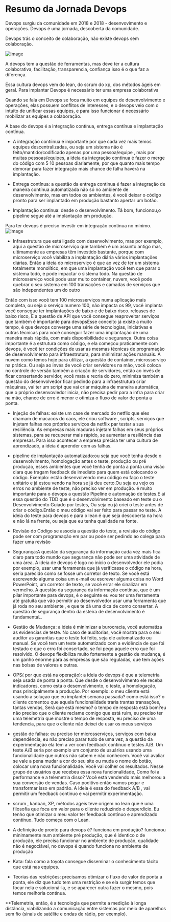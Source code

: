 # Resumo da Jornada Devops

Devops surgiu da comunidade em 2018 e 2018 - desenvovimento e operações. Devops é uma jornada, descoberta da comunidade.

Devops trás o conceito de colaboração, não existe devops sem colaboração.

![image](https://user-images.githubusercontent.com/52088444/233223386-e67fafef-2825-49ad-ae6b-97abba71407c.png)


A devops tem a questão de ferramentas, mas deve ter a cultura colaborativa, facilitação, transparencia, confiança isso é o que faz a diferença. 

Essa cultura devops vem do lean, do scrum do xp, dos métodos ágeis em geral. Para implantar Devops é necessário ter uma empresa colaborativa

Quando se fala em Devops se foca muito em equipes de desenvolvimento e operações, elas possuem conflitos de interesses, e o devops veio com o intuito de unificar essas equipes, e para isso funcionar é necessário mobilizar as equipes a colaboração.

A base do devops é a integração contínua, entrega contínua e implantação contínua.

- A integração contíinua é importante por que cada vez mais temos equipes descentralizadas, ou seja um sistema não é feito/mantido/codificado apenas por uma pessoa/equipe , mais por muitas pessoas/equipes, a ideia da integração continua é fazer o merge do código com  5 10 pessoas diariamente, por que quanto mais tempo demorar para fazer integração mais chance de falha haverá na implantação. 

- Entrega contínua: a questão da entrega continua é fazer a integração de maneira contínua automatizada não só no ambiente de desenvolvimento, mas em todos os ambientes, é você deixar o código pronto para ser implantado em produção bastanto apertar um botão.

- Implantação continua: desde o desenvolvimento. Tá bom, funcionou,o pipeline segue até a implantação em produção.

Para ter devops é preciso investir em integração continua no mínimo.
![image](https://user-images.githubusercontent.com/52088444/233224836-baa3319e-6414-4d50-820d-20ce42ea9b1a.png)


- Infraestrutura que está ligado com desenvolvimento, mas por exemplo, aqui a questão de microserviço que também é um assunto antigo mas, ultimamente as empresas têm investido bastante, porque com microserviço você viabiliza a implantação diária vários implantações diárias. Então a ideia do microserviço é que ao vez de ter um sistema totalmente monolítico, em que uma implantação você tem que parar o sistema todo, e pode impactar o sistema todo. Na questão de microsserviço você pode usar muito container, nuvem, você pode quebrar o seu sistema em 100 transações e camadas de serviços que são independentes um do outro

Então com isso você tem 100 microsserviços numa aplicação mais completa, ou seja o serviço numero 100, não impacta os 99, você implanta você consegue ter implantações de baixo e de baixo risco. releases de baixo risco, E a questão de API que você consegue reaproveitar serviços que também é importante para devopsEsse conceito já existe a muito tempo, é que devops converge uma série de tecnologias, iniciativas e outras técnicas para você conseguir fazer uma implantação de uma maneira mais rápida, com mais disponibilidade e segurança.
Outra coisa importante é a estrutura como código, e ela começou praticamente com devops, é você ter condições de usar as mesmas técnicas de programação de desenvolvimento  para infraestrutura, para minimizar ações manuais. A nuvem como temos hoje para utilizar, a questão de container, microsserviço na prática.
Ou seja ao invés de você criar servidores na mão, você coloca no controle de versão também a criação de servidores, então ao invés de ficar consertando servidor, você mata e recria do zero, minimiza também a questão do desenvolvedor ficar pedindo para a infraestrutura criar máquinas, vai ter um script que vai criar máquina de maneira automática, que o próprio desenvovledor inicia, não precisa pedir para a infra para criar na mão, chance de erro é menor e otimiza o fluxo de valor de ponta a ponta.

- Injeção de falhas: existe um case de mercado do netflix que eles chamam de macacos do caos, ele criou software , scripts, serviços que injetam falhas nos próprios serviços da netflix par testar a sua resiliência. As empresas mais maduras injetam falhas em seus próprios sistemas, para se recuperar mais rápido, se aumentar a resiliência das empresas. Para isso acontecer a empresa precisa ter uma cultura de aprendizado, a ideia é aprender com as falhas.

- pipeline de implantação automatizado:ou seja que você tenha desde o desenvolvimento, homologação antes o teste, produção ou pré produção, esses ambientes que você tenha de ponta a ponta uma visão clara que tragam feedback de imediato para quem está colocando o código. Exemplo: estão desenvolvendo meu código eu faço o teste unitário e já estou vendo na hora se já deu certo.Ou seja eu vejo os erros no ambiente de teste, não preciso ver em produção. é muito importante para o devops a questão Pipeline e automação de testes.E aí essa questão do TDD que é o desenvolvimento baseado em teste ou o Desenvolvimento Guiado por testes, Ou seja eu já criei o teste antes de criar o código.Então o meu código vai ser feito para passar no teste. A ideia do teste para devops e para o lean é que seja descoberta na hora e não lá na frente, ou seja que eu tenha qualidade na fonte.

- Revisão do Código se associa a questão do teste, a revisão do código pode ser com programação em par ou pode ser pedindo ao colega para fazer uma revisão 
- Segurança:A questão da segurança da informação cada vez mais fica claro para todo mundo que segurança não pode ser uma atividade de uma área. A ideia de devops é logo no início o desenvolvedor ele podia por exemplo,  usar uma ferramenta que já verificasse o código na hora, seria parecido como se fosse um corretor de texto. Se você está escrevendo alguma coisa um e-mail ou escrever alguma coisa no Word PowerPoint, um corretor de texto, se você errar ele sinalizar em vermelho. A questão da segurança da informação contínua, que é um pilar importante para devops, é o seguinte eu vou ter uma ferramenta até gratuita que vão permitir ao desenvolvedor usar uma ferramenta que já roda no seu ambiente , e que te dá uma dica de como consertar. A questão de segurança dentro da esteira de desenvolvimento é fundamentaL.

- Gestão de Mudança: a ideia é minimizar a burocracia, você automatiza as evidencias de teste.  No caso de auditorias, você mostra para o seu auditor as garantias que o teste foi feito, seja ele automatizado ou manual. Se você tem um teste automatizado com a evidência de que foi testado e que o erro foi consertado, se foi pego aquele erro que foi resolvido. O devops  flexibiliza muito fortemente a gestão de mudança, é um ganho enorme para as empresas que são reguladas, que tem ações nas bolsas de valores e outras.
- OPS( por que está na operação): a ideia do devops é que a telemetria seja usada de ponta a ponta. Que desde o desenvolvimento ele receba indicadores, como está o desenvolvimento, o teste, a homologação, mas principalmente a produção. Por exemplo: o meu cliente está usando a soluçao que eu implantei semana passada? como está isso? o cliente comentou que aquela funcionalidade traria trantas transações, tantas  vendas, Será que está mesmo?  o tempo de resposta está bom?eu não preciso que o  cliente reclame comigo que está ruim, eu preciso ter uma telemetria que mostre o tempo de resposta, eu preciso de uma tendencia, para que o cliente não deixei de usar os meus serviços

- gestão de falhas: eu preciso ter microsserviços, serviços com baixa dependência, eu não preciso parar tudo de uma vez, a questão da experimentação ela tem a ver com feedback contínuo e testes A/B. Um teste A/B seria por exemplo um conjunto de usuários usando uma funcionalidade que outros não sabem e não conhecem. Você vai avaliar se vale a pena mudar a cor do seu site ou muda o nome do botão, colocar uma nova funcionalidade. Você vai colher os resultados. Nesse grupo de usuários que recebeu essa nova funcionalidade, Como foi a performance e a telemetria disso? Você está vendendo mais melhorou a sua conversão de vendas. Caso poditivo então vamos pegar e transformar isso em padrão. A ideia é essa do feedback A/B , vai permitir um feedback continuo  e vai permitir experimentação.

- scrum , kanban, XP, métodos ageis teve origem no lean que é uma filosofia que foca em valor para o cliente reduzindo o desperdício. Eu tenho que otimizar o meu valor ter feedback contínuo e aprendizado contínuo. Tudo começa com o Lean.
- A definição de pronto para devops é? funciona em produção? funcionou minimamente num ambiente pré produção, que é identico o de produção, ele precisa funcionar no ambiente de produção, qualidade não é negociável, no devops é quando funciona no ambiente de produção
- Kata:  fala como a toyota consegue disseminar o conhecimento tácito que está nas equipes.
- Teorias das restrições: precisamos otimizar o fluxo de valor de ponta a ponta, ele diz que tudo tem uma restrição e se ela surgir temos que focar nela e solucioná-la, e se aparecer outra fazer o mesmo, pois temos melhoria contínua.

**Telemetria, então, é a tecnologia que permite a medição à longa distância, viabilizando a comunicação entre sistemas por meio de aparelhos sem fio (sinais de satélite e ondas de rádio, por exemplo).



















